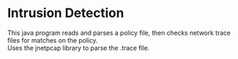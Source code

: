 # Intrusion Detection

This java program reads and parses a policy file, then checks network trace files for matches on the policy.  
Uses the jnetpcap library to parse the .trace file.
